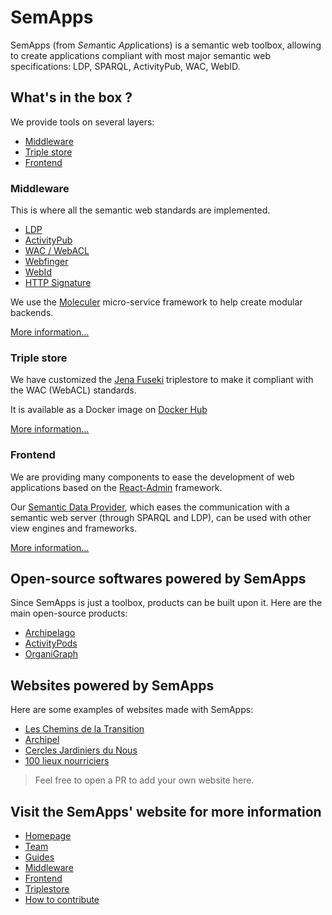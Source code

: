 # SemApps

SemApps (from *Sem*antic *App*lications) is a semantic web toolbox, allowing to create applications compliant with most major semantic web specifications: LDP, SPARQL, ActivityPub, WAC, WebID. 

## What's in the box ?

We provide tools on several layers:

- [Middleware](#middleware)
- [Triple store](#triple-store)
- [Frontend](#frontend)

### Middleware

This is where all the semantic web standards are implemented.

- [LDP](https://semapps.org/docs/middleware/ldp)
- [ActivityPub](https://semapps.org/docs/middleware/activitypub)
- [WAC / WebACL](https://semapps.org/docs/middleware/webacl)
- [Webfinger](https://semapps.org/docs/middleware/webfinger)
- [WebId](https://semapps.org/docs/middleware/webid)
- [HTTP Signature](https://semapps.org/docs/middleware/signature)

We use the [Moleculer](https://moleculer.services/) micro-service framework to help create modular backends.

[More information...](https://semapps.org/docs/middleware)

### Triple store

We have customized the [Jena Fuseki](https://jena.apache.org/documentation/fuseki2/) triplestore to make it compliant with the WAC (WebACL) standards.

It is available as a Docker image on [Docker Hub](https://hub.docker.com/orgs/semapps/repositories)

[More information...](https://semapps.org/docs/triplestore)

### Frontend

We are providing many components to ease the development of web applications based on the [React-Admin](https://marmelab.com/react-admin/) framework.

Our [Semantic Data Provider](https://semapps.org/docs/frontend/semantic-data-provider/), which eases the communication with a semantic web server (through SPARQL and LDP), can be used with other view engines and frameworks.

[More information...](https://semapps.org/docs/frontend)

## Open-source softwares powered by SemApps

Since SemApps is just a toolbox, products can be built upon it. Here are the main open-source products:

- [Archipelago](https://github.com/assemblee-virtuelle/archipelago)
- [ActivityPods](https://github.com/assemblee-virtuelle/activitypods)
- [OrganiGraph](https://github.com/assemblee-virtuelle/organigraph)

## Websites powered by SemApps

Here are some examples of websites made with SemApps:

- [Les Chemins de la Transition](https://lescheminsdelatransition.org/)
- [Archipel](https://archipel.assemblee-virtuelle.org/)
- [Cercles Jardiniers du Nous](https://cercles.jardiniersdunous.org)
- [100 lieux nourriciers](https://100lieuxnourriciers.fr/)

> Feel free to open a PR to add your own website here.

## Visit the SemApps' website for more information

- [Homepage](https://semapps.org)
- [Team](https://semapps.org/docs/team)
- [Guides](https://semapps.org/docs/guides/ldp-server)
- [Middleware](https://semapps.org/docs/middleware)
- [Frontend](https://semapps.org/docs/frontend)
- [Triplestore](https://semapps.org/docs/triplestore)
- [How to contribute](https://semapps.org/docs/contribute/code)
